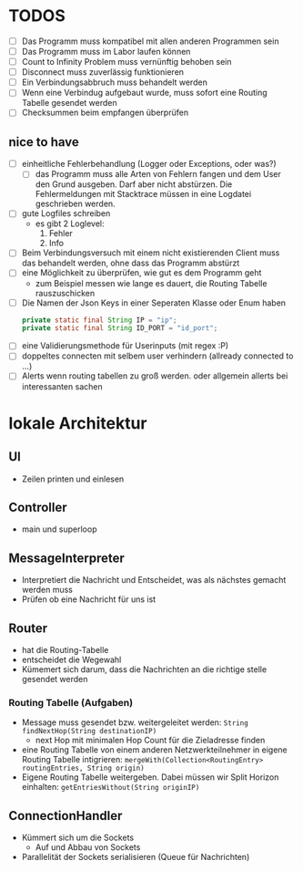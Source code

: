 # TODOS
- [ ] Das Programm muss kompatibel mit allen anderen Programmen sein
- [ ] Das Programm muss im Labor laufen können
- [ ] Count to Infinity Problem muss vernünftig behoben sein
- [ ] Disconnect muss zuverlässig funktionieren
- [ ] Ein Verbindungsabbruch muss behandelt werden
- [ ] Wenn eine Verbindug aufgebaut wurde, muss sofort eine Routing Tabelle gesendet werden
- [ ] Checksummen beim empfangen überprüfen
## nice to have
- [ ] einheitliche Fehlerbehandlung (Logger oder Exceptions, oder was?)
	- [ ] das Programm muss alle Arten von Fehlern fangen und dem User den Grund ausgeben. Darf aber nicht abstürzen. Die Fehlermeldungen mit Stacktrace müssen in eine Logdatei geschrieben werden.
- [ ] gute Logfiles schreiben
	- es gibt 2 Loglevel:
		1. Fehler
		2. Info
- [ ] Beim Verbindungsversuch mit einem nicht existierenden Client muss das behandelt werden, ohne dass das Programm abstürzt
- [ ] eine Möglichkeit zu überprüfen, wie gut es dem Programm geht
	- zum Beispiel messen wie lange es dauert, die Routing Tabelle rauszuschicken
- [ ] Die Namen der Json Keys in einer Seperaten Klasse oder Enum haben
	```java
	private static final String IP = "ip";
	private static final String ID_PORT = "id_port";
	```
- [ ] eine Validierungsmethode für Userinputs (mit regex :P)
- [ ] doppeltes connecten mit selbem user verhindern (allready connected to ...)
- [ ] Alerts wenn routing tabellen zu groß werden. oder allgemein allerts bei interessanten sachen

# lokale Architektur
## UI
- Zeilen printen und einlesen
## Controller
- main und superloop
## MessageInterpreter
- Interpretiert die Nachricht und Entscheidet, was als nächstes gemacht werden muss
- Prüfen ob eine Nachricht für uns ist
## Router
- hat die Routing-Tabelle
- entscheidet die Wegewahl
- Kümemert sich darum, dass die Nachrichten an die richtige stelle gesendet werden
### Routing Tabelle (Aufgaben)
- Message muss gesendet bzw. weitergeleitet werden: `String findNextHop(String destinationIP)`
	- next Hop mit minimalen Hop Count für die Zieladresse finden
- eine Routing Tabelle von einem anderen Netzwerkteilnehmer in eigene Routing Tabelle intigrieren: `mergeWith(Collection<RoutingEntry> routingEntries, String origin)`
- Eigene Routing Tabelle weitergeben. Dabei müssen wir Split Horizon einhalten: `getEntriesWithout(String originIP)`
## ConnectionHandler
- Kümmert sich um die Sockets
	- Auf und Abbau von Sockets
- Parallelität der Sockets serialisieren (Queue für Nachrichten)